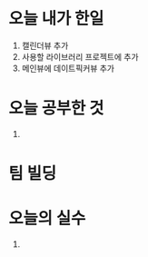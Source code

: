 # 오늘 내가 한일
1. 캘린더뷰 추가
2. 사용할 라이브러리 프로젝트에 추가
3. 메인뷰에 데이트픽커뷰 추가

  

# 오늘 공부한 것
  1.
 
# 팀 빌딩

# 오늘의 실수
 1. 